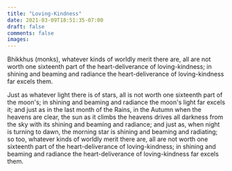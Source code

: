 ```yaml
---
title: "Loving-Kindness"
date: 2021-03-09T18:51:35-07:00
draft: false
comments: false
images:
---
```


Bhikkhus (monks), whatever kinds of worldly merit there are, all are not worth one sixteenth part of the heart-deliverance of loving-kindness; in shining and beaming and radiance the heart-deliverance of loving-kindness far excels them.

Just as whatever light there is of stars, all is not worth one sixteenth part of the moon's; in shining and beaming and radiance the moon's light far excels it; and just as in the last month of the Rains, in the Autumn when the heavens are clear, the sun as it climbs the heavens drives all darkness from the sky with its shining and beaming and radiance; and just as, when night is turning to dawn, the morning star is shining and beaming and radiating; so too, whatever kinds of worldly merit there are, all are not worth one sixteenth part of the heart-deliverance of loving-kindness; in shining and beaming and radiance the heart-deliverance of loving-kindness far excels them.

